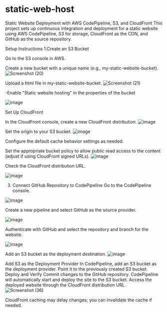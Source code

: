 # static-web-host
Static Website Deployment with AWS CodePipeline, S3, and CloudFront
This project sets up continuous integration and deployment for a static website using AWS CodePipeline, S3 for storage, CloudFront as the CDN, and GitHub as the source repository.

Setup Instructions
1.Create an S3 Bucket

Go to the S3 console in AWS.

Create a new bucket with a unique name (e.g., my-static-website-bucket).
![Screenshot (20)](https://github.com/user-attachments/assets/3ab800bf-1910-4029-b235-635c3e5ba01b)


Upload a html file in my-static-website-bucket.
![Screenshot (21)](https://github.com/user-attachments/assets/5cd281a0-fd27-491d-b09a-371a9f36f8e4)


-Enable "Static website hosting" in the properties of the bucket

![image](https://github.com/user-attachments/assets/bfa2c44b-3aa1-4b0d-9c8b-a3f465cf72ab)


Set Up CloudFront


In the CloudFront console, create a new CloudFront distribution.
![image](https://github.com/user-attachments/assets/1d5de15e-4d1e-4a50-9619-32f81e6c16ef)

Set the origin to your S3 bucket.
![image](https://github.com/user-attachments/assets/b1a855c6-51f5-4ef8-aecc-054afeb242ff)


Configure the default cache behavior settings as needed.

Set the appropriate bucket policy to allow public read access to the content (adjust if using CloudFront signed URLs).
![image](https://github.com/user-attachments/assets/d1b3011c-9670-450c-8a0d-4e11309ace54)



Check the CloudFront distribution URL.

![image](https://github.com/user-attachments/assets/e672a7bc-a907-470c-8cba-d7db6c18ea44)


3. Connect GitHub Repository to CodePipeline
Go to the CodePipeline console.

![image](https://github.com/user-attachments/assets/0ef811c2-be75-49d2-b529-fc8169fb6ffc)


Create a new pipeline and select GitHub as the source provider.

![image](https://github.com/user-attachments/assets/65cc283b-d000-451b-91e0-3e14bb42740f)


Authenticate with GitHub and select the repository and branch for the website.

![image](https://github.com/user-attachments/assets/03cc353e-071d-4e34-9381-70782378d032)


Add an S3 bucket as the deployment destination.
![image](https://github.com/user-attachments/assets/46741196-7c9d-42af-ad53-d88441a97e73)


Add S3 as the Deployment Provider
In CodePipeline, add an S3 bucket as the deployment provider.
Point it to the previously created S3 bucket.
Deploy and Verify
Commit changes to the GitHub repository.
CodePipeline will automatically start and deploy the site to the S3 bucket.
Access the deployed website through the CloudFront distribution URL.
![Screenshot (36)](https://github.com/user-attachments/assets/5f270093-baaf-4971-919b-41c7a2e01db2)


CloudFront caching may delay changes; you can invalidate the cache if needed.
